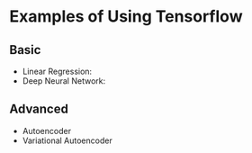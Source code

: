 # Examples of Using Tensorflow

## Basic
- Linear Regression: 
- Deep Neural Network:

## Advanced
- Autoencoder
- Variational Autoencoder
